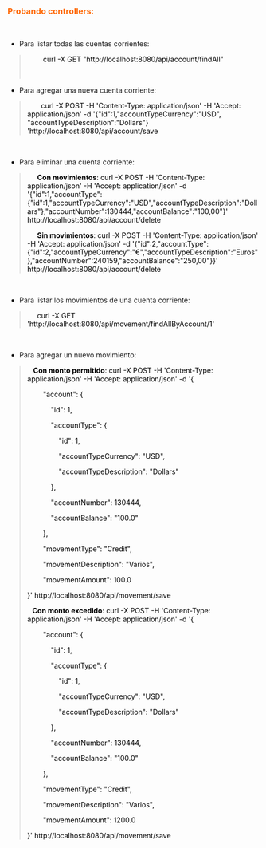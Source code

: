 <h3 class="p1"><span style="color: #ff6600;"><strong>Probando controllers:</strong></span></h3>
<p class="p1">&nbsp;</p>
<ul>
<li>Para listar todas las cuentas corrientes:</li>
</ul>
<blockquote>
<p class="p1">&nbsp; &nbsp; &nbsp; &nbsp; <span style="color: #000000;">curl -X GET "http://localhost:8080/api/account/findAll"</span></p>
<p class="p2">&nbsp;</p>
</blockquote>
<ul>
<li class="p1">Para agregar una nueva cuenta corriente:</li>
</ul>
<blockquote>
<p class="p1">&nbsp; &nbsp; &nbsp; &nbsp;<span style="color: #000000;">curl -X POST -H 'Content-Type: application/json' -H 'Accept: application/json' -d '{"id":1,"accountTypeCurrency":"USD", "accountTypeDescription":"Dollars"} 'http://localhost:8080/api/account/save</span></p>
</blockquote>
<p class="p2">&nbsp;</p>
<ul>
<li class="p1">Para eliminar una cuenta corriente:</li>
</ul>
<blockquote>
<p>&nbsp; &nbsp;<span style="color: #000000;"> &nbsp;<strong>Con movimientos</strong>: curl -X POST -H 'Content-Type: application/json' -H 'Accept: application/json' -d '{"id":1,"accountType":{"id":1,"accountTypeCurrency":"USD","accountTypeDescription":"Dollars"},"accountNumber":130444,"accountBalance":"100,00"}' http://localhost:8080/api/account/delete</span></p>
<p class="p1">&nbsp; &nbsp; &nbsp;<span style="color: #000000;"><strong>Sin movimientos</strong>: curl -X POST -H 'Content-Type: application/json' -H 'Accept: application/json' -d '{"id":2,"accountType":{"id":2,"accountTypeCurrency":"&euro;","accountTypeDescription":"Euros"},"accountNumber":240159,"accountBalance":"250,00"}}' http://localhost:8080/api/account/delete</span></p>
</blockquote>
<p class="p2">&nbsp;</p>
<ul>
<li class="p1">Para listar los movimientos de una cuenta corriente:</li>
</ul>
<blockquote>
<p class="p1">&nbsp; &nbsp; &nbsp;<span style="color: #000000;">curl -X GET 'http://localhost:8080/api/movement/findAllByAccount/1'</span></p>
</blockquote>
<p class="p2">&nbsp;</p>
<ul>
<li class="p1">Para agregar un nuevo movimiento:</li>
</ul>
<blockquote>
<p class="p1">&nbsp; &nbsp;<span style="color: #000000;"><strong>Con monto permitido</strong>: curl -X POST -H 'Content-Type: application/json' -H 'Accept: application/json' -d '{</span></p>
<p class="p1"><span style="color: #000000;"><span class="Apple-converted-space">&nbsp; &nbsp; &nbsp; &nbsp; </span>"account": {</span></p>
<p class="p1"><span style="color: #000000;"><span class="Apple-converted-space">&nbsp; &nbsp; &nbsp; &nbsp; &nbsp; &nbsp; </span>"id": 1,</span></p>
<p class="p1"><span style="color: #000000;"><span class="Apple-converted-space">&nbsp; &nbsp; &nbsp; &nbsp; &nbsp; &nbsp; </span>"accountType": {</span></p>
<p class="p1"><span style="color: #000000;"><span class="Apple-converted-space">&nbsp; &nbsp; &nbsp; &nbsp; &nbsp; &nbsp; &nbsp; &nbsp; </span>"id": 1,</span></p>
<p class="p1"><span style="color: #000000;"><span class="Apple-converted-space">&nbsp; &nbsp; &nbsp; &nbsp; &nbsp; &nbsp; &nbsp; &nbsp; </span>"accountTypeCurrency": "USD",</span></p>
<p class="p1"><span style="color: #000000;"><span class="Apple-converted-space">&nbsp; &nbsp; &nbsp; &nbsp; &nbsp; &nbsp; &nbsp; &nbsp; </span>"accountTypeDescription": "Dollars"</span></p>
<p class="p1"><span style="color: #000000;"><span class="Apple-converted-space">&nbsp; &nbsp; &nbsp; &nbsp; &nbsp; &nbsp; </span>},</span></p>
<p class="p1"><span style="color: #000000;"><span class="Apple-converted-space">&nbsp; &nbsp; &nbsp; &nbsp; &nbsp; &nbsp; </span>"accountNumber": 130444,</span></p>
<p class="p1"><span style="color: #000000;"><span class="Apple-converted-space">&nbsp; &nbsp; &nbsp; &nbsp; &nbsp; &nbsp; </span>"accountBalance": "100.0"</span></p>
<p class="p1"><span style="color: #000000;"><span class="Apple-converted-space">&nbsp; &nbsp; &nbsp; &nbsp; </span>},</span></p>
<p class="p1"><span style="color: #000000;"><span class="Apple-converted-space">&nbsp; &nbsp; &nbsp; &nbsp; </span>"movementType": "Credit",</span></p>
<p class="p1"><span style="color: #000000;"><span class="Apple-converted-space">&nbsp; &nbsp; &nbsp; &nbsp; </span>"movementDescription": "Varios",</span></p>
<p class="p1"><span style="color: #000000;"><span class="Apple-converted-space">&nbsp; &nbsp; &nbsp; &nbsp; </span>"movementAmount": 100.0</span></p>
<p class="p1"><span style="color: #000000;">}' http://localhost:8080/api/movement/save</span></p>
<p class="p1"><span style="color: #000000;"><strong>&nbsp; &nbsp;Con monto excedido</strong>: curl -X POST -H 'Content-Type: application/json' -H 'Accept: application/json' -d '{</span></p>
<p class="p1"><span style="color: #000000;"><span class="Apple-converted-space">&nbsp; &nbsp; &nbsp; &nbsp; </span>"account": {</span></p>
<p class="p1"><span style="color: #000000;"><span class="Apple-converted-space">&nbsp; &nbsp; &nbsp; &nbsp; &nbsp; &nbsp; </span>"id": 1,</span></p>
<p class="p1"><span style="color: #000000;"><span class="Apple-converted-space">&nbsp; &nbsp; &nbsp; &nbsp; &nbsp; &nbsp; </span>"accountType": {</span></p>
<p class="p1"><span style="color: #000000;"><span class="Apple-converted-space">&nbsp; &nbsp; &nbsp; &nbsp; &nbsp; &nbsp; &nbsp; &nbsp; </span>"id": 1,</span></p>
<p class="p1"><span style="color: #000000;"><span class="Apple-converted-space">&nbsp; &nbsp; &nbsp; &nbsp; &nbsp; &nbsp; &nbsp; &nbsp; </span>"accountTypeCurrency": "USD",</span></p>
<p class="p1"><span style="color: #000000;"><span class="Apple-converted-space">&nbsp; &nbsp; &nbsp; &nbsp; &nbsp; &nbsp; &nbsp; &nbsp; </span>"accountTypeDescription": "Dollars"</span></p>
<p class="p1"><span style="color: #000000;"><span class="Apple-converted-space">&nbsp; &nbsp; &nbsp; &nbsp; &nbsp; &nbsp; </span>},</span></p>
<p class="p1"><span style="color: #000000;"><span class="Apple-converted-space">&nbsp; &nbsp; &nbsp; &nbsp; &nbsp; &nbsp; </span>"accountNumber": 130444,</span></p>
<p class="p1"><span style="color: #000000;"><span class="Apple-converted-space">&nbsp; &nbsp; &nbsp; &nbsp; &nbsp; &nbsp; </span>"accountBalance": "100.0"</span></p>
<p class="p1"><span style="color: #000000;"><span class="Apple-converted-space">&nbsp; &nbsp; &nbsp; &nbsp; </span>},</span></p>
<p class="p1"><span style="color: #000000;"><span class="Apple-converted-space">&nbsp; &nbsp; &nbsp; &nbsp; </span>"movementType": "Credit",</span></p>
<p class="p1"><span style="color: #000000;"><span class="Apple-converted-space">&nbsp; &nbsp; &nbsp; &nbsp; </span>"movementDescription": "Varios",</span></p>
<p class="p1"><span style="color: #000000;"><span class="Apple-converted-space">&nbsp; &nbsp; &nbsp; &nbsp; </span>"movementAmount": 1200.0</span></p>
<p class="p1"><span style="color: #000000;">}' http://localhost:8080/api/movement/save</span></p>
</blockquote>
<p class="p2"><span style="color: #000000;">&nbsp;</span></p>